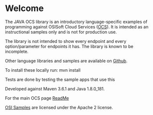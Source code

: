 Welcome
========

The JAVA OCS library is an introductory language-specific examples of programming against OSISoft Cloud Services ([OCS](https://www.osisoft.com/Solutions/OSIsoft-Cloud-Services/)). It is intended as an instructional samples only and is not for production use.


The library is not intended to show every endpoint and every option/parameter for endpoints it has.  The library is known to be incomplete.  


Other language libraries and samples are available on [Github](https://github.com/osisoft/OSI-Samples). 



To install these locally run:
 mvn install 

Tests are done by testing the sample apps that use this

Developed against Maven 3.6.1 and Java 1.8.0_181.

For the main OCS page [ReadMe](https://github.com/osisoft/OSI-Samples-OCS)<br />

[OSI Samples](https://github.com/osisoft/OSI-samples) are licensed under the Apache 2 license.
